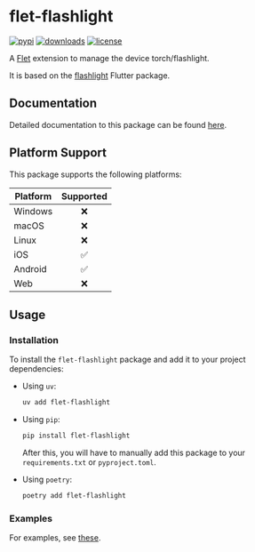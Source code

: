 # flet-flashlight

[![pypi](https://img.shields.io/pypi/v/flet-flashlight.svg)](https://pypi.python.org/pypi/flet-flashlight)
[![downloads](https://static.pepy.tech/badge/flet-flashlight/month)](https://pepy.tech/project/flet-flashlight)
[![license](https://img.shields.io/github/license/flet-dev/flet-flashlight.svg)](https://github.com/flet-dev/flet-flashlight/blob/main/LICENSE)

A [Flet](https://flet.dev) extension to manage the device torch/flashlight.

It is based on the [flashlight](https://pub.dev/packages/flashlight) Flutter package.

## Documentation

Detailed documentation to this package can be found [here](https://flet-dev.github.io/flet-flashlight/).

## Platform Support

This package supports the following platforms:

| Platform | Supported |
|----------|:---------:|
| Windows  |     ❌     |
| macOS    |     ❌     |
| Linux    |     ❌     |
| iOS      |     ✅     |
| Android  |     ✅     |
| Web      |     ❌     |

## Usage

### Installation

To install the `flet-flashlight` package and add it to your project dependencies:

- Using `uv`:
    ```bash
    uv add flet-flashlight
    ```

- Using `pip`:
    ```bash
    pip install flet-flashlight
    ```
    After this, you will have to manually add this package to your `requirements.txt` or `pyproject.toml`.

- Using `poetry`:
    ```bash
    poetry add flet-flashlight
    ```

### Examples

For examples, see [these](./examples).
